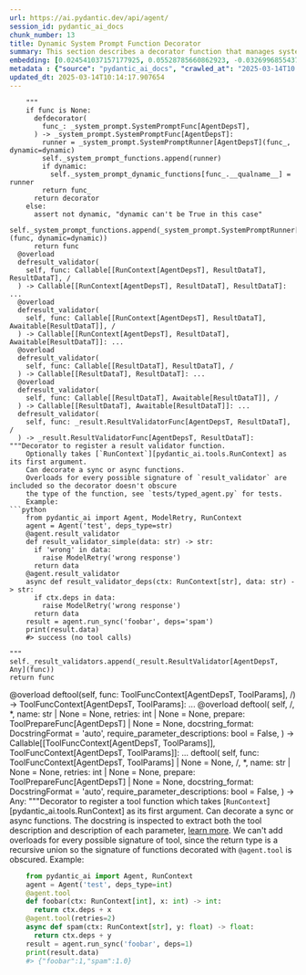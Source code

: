 ```yaml
---
url: https://ai.pydantic.dev/api/agent/
session_id: pydantic_ai_docs
chunk_number: 13
title: Dynamic System Prompt Function Decorator
summary: This section describes a decorator function that manages system prompt functions, allowing for both static and dynamic registration. It includes assertions to maintain consistency and overload definitions for result validation handlers.
embedding: [0.024541037157177925, 0.05528785660862923, -0.03269968554377556, -0.037017691880464554, -0.023022141307592392, 0.013171007856726646, -0.0049255662597715855, -0.0003661627124529332, 0.007675854954868555, 0.03139777481555939, -0.00791453942656517, 0.03350253030657768, 0.029010934755206108, -0.023477809503674507, 0.02681938372552395, 0.008619741536676884, -0.03397990018129349, 0.0266891922801733, 0.00032988545717671514, 0.07169194519519806, 0.02699297107756138, -0.010540061630308628, 0.025126898661255836, 0.03619314730167389, 0.02558256685733795, -0.00455126678571105, -0.03623654693365097, 0.06973907351493835, 0.017575809732079506, -0.005234770476818085, 0.01655597798526287, -0.01407149713486433, -0.025669362396001816, -0.013084214180707932, 0.02536558173596859, 0.0010544129181653261, 0.044568780809640884, 0.04764997214078903, -0.009238149039447308, 0.05272742733359337, -0.015720585361123085, -0.004334281664341688, 0.013572431169450283, 0.04153098911046982, -0.00340395700186491, -0.002506180200725794, -0.002731302520260215, 0.04263761267066002, 0.02575615607202053, -0.02612503059208393, -0.013670073822140694, -0.00015773814811836928, 0.009943351149559021, 0.01122898980975151, -0.03955642133951187, -0.015688037499785423, -0.03792903199791908, -0.007350377272814512, -0.012617695145308971, 0.009780612774193287, -0.002182058524340391, -0.010686526075005531, -0.018606489524245262, 0.02851186878979206, -0.03879697248339653, 0.03278648108243942, -0.019192351028323174, 0.009254422970116138, -0.013789416290819645, 0.018628187477588654, 0.040728140622377396, 0.03387140482664108, -0.015590393915772438, -0.009601599536836147, -0.016284747049212456, -0.009227300062775612, 0.0629691332578659, 0.07959020882844925, 0.03404499590396881, 0.0012564805801957846, -0.00671569537371397, -0.03569408133625984, -0.00034293849603272974, 0.04617447406053543, -0.02664579451084137, -0.056329384446144104, -0.058933209627866745, -0.021025875583291054, 0.003425655420869589, -0.0015799242537468672, 0.031506266444921494, 0.01396300457417965, 0.014971986413002014, 0.05676335468888283, 0.092522531747818, 0.012997419573366642, -0.02224099449813366, -0.04081493616104126, 0.015677187591791153, 0.033545926213264465, 0.02922791987657547, 0.004288171883672476, -0.020624453201889992, -0.008673987351357937, 0.029661891981959343, 0.004117296077311039, -0.019376788288354874, -0.018530545756220818, -0.06032191589474678, -0.0460008829832077, -0.032092127948999405, -0.01259599719196558, -0.05255383998155594, 0.012172875925898552, -0.05034058913588524, -0.029379811137914658, -0.015416805632412434, 0.02295704558491707, -0.003987105097621679, -0.03775544464588165, -0.04211684688925743, -0.05151231214404106, 0.021611737087368965, 0.00639021722599864, 0.020917383953928947, 0.0028859046287834644, -0.05702373757958412, -0.03716958314180374, -0.02190466597676277, -0.0445253849029541, 0.01536255981773138, 0.013279500417411327, 0.003235793439671397, -0.002363783773034811, -0.02094993181526661, -0.050644371658563614, -0.05311800166964531, -0.004323432222008705, -0.004689594730734825, 0.03233081102371216, -0.02940150909125805, -0.012682790867984295, -0.00606473907828331, -0.014006401412189007, -0.006813338492065668, 0.017879588529467583, -0.013463938608765602, 0.005733836442232132, -0.05767469480633736, 0.048648104071617126, -0.012454956769943237, 0.008972342126071453, -0.015503600239753723, -0.010968606919050217, -0.010458691976964474, 0.021058423444628716, 0.0017209646757692099, 0.018085725605487823, 0.0669182687997818, -0.0013981990050524473, -0.03495633229613304, -0.01694655232131481, -0.017586659640073776, -0.028425075113773346, 0.012954022735357285, -0.03747336193919182, 0.0382545106112957, -0.025842949748039246, -0.025148596614599228, 0.03682240471243858, 0.021655132994055748, -0.009851132519543171, -0.018660735338926315, 0.028012802824378014, 0.016328144818544388, -0.030095862224698067, -0.06652769446372986, -0.01743476837873459, 0.006059314589947462, -0.02445424348115921, -0.018845174461603165, 0.006276299711316824, -0.033198751509189606, -0.04669523611664772, -0.01728287898004055, -0.027079766616225243, 0.021232012659311295, -0.03693090006709099, 0.00533241406083107, 0.05225006118416786, -0.0050394837744534016, 0.046217869967222214, 0.019962647929787636, 0.027361847460269928, -0.01600266620516777, -0.018606489524245262, 0.03478274494409561, 0.007523965556174517, 0.030855311080813408, -0.051772695034742355, -0.04040266200900078, 0.012020985595881939, 0.024193860590457916, -0.01639324054121971, 0.035563889890909195, -0.006856735795736313, 0.018107423558831215, -0.0035205865278840065, 0.006238327361643314, -0.035607289522886276, 0.00040481321047991514, -0.054116133600473404, 0.0039437077939510345, 0.005088305566459894, -0.007165939547121525, 0.010116939432919025, 0.011028277687728405, 0.0015772118931636214, 0.006265450734645128, 0.019073007628321648, 0.011012003757059574, 0.020830588415265083, 0.00845157727599144, -0.05259723961353302, -0.024497641250491142, 0.044004619121551514, -0.03627994284033775, -0.02131880633533001, 0.012791283428668976, 0.08692431449890137, -0.024541037157177925, 0.006628901232033968, -0.02922791987657547, -0.022674964740872383, 0.0573275163769722, -0.06210119277238846, -0.016480034217238426, 0.015340860933065414, 0.013355445116758347, -0.021448997780680656, -0.034630853682756424, -0.005820630583912134, 0.02077634260058403, 0.019626321271061897, -0.019897552207112312, 0.03491293638944626, 0.017879588529467583, 0.003862338373437524, 0.061320047825574875, 0.03808091953396797, 0.057110533118247986, -0.028772251680493355, -0.012661092914640903, -0.0033822583500295877, -0.044568780809640884, 0.01167380902916193, 0.0316147580742836, -0.03986020013689995, -0.06435783952474594, 0.01343139074742794, 0.06105966493487358, -0.03250439837574959, -0.008619741536676884, 0.02074379473924637, 0.0334591343998909, -0.005603645462542772, 0.018064025789499283, 0.015232368372380733, 0.026906177401542664, 0.015698887407779694, 0.0529010184109211, 0.007800621911883354, 0.01579653099179268, -0.01951782777905464, -0.015340860933065414, 0.0026580700650811195, 0.039230942726135254, 0.05498407781124115, -0.02389008179306984, -0.035238415002822876, -0.026580700650811195, 0.028164692223072052, 0.017890438437461853, 0.01452716626226902, -0.021058423444628716, -0.01536255981773138, -0.029141126200556755, -0.01565548963844776, -0.002790973521769047, 0.03137607499957085, -0.00367790088057518, -0.019040459766983986, 0.010979456827044487, -0.006905557122081518, -0.01066482812166214, -0.03387140482664108, -0.006536682136356831, -0.025257090106606483, 0.005663316231220961, -0.008928945288062096, -0.0008333591977134347, 0.05094815045595169, 0.01148937176913023, 0.020342372357845306, -0.009156779386103153, -0.00011679912131512538, -0.026624096557497978, -0.005506001878529787, 0.01670786924660206, 0.0008435303461737931, 0.015026232227683067, 0.07095419615507126, -0.046434856951236725, -0.010735347867012024, -0.04244232550263405, -0.005625343881547451, 0.0075293900445103645, -0.01615455560386181, 0.02664579451084137, -0.0060321916826069355, -0.03884036839008331, -0.015199820511043072, 0.033567626029253006, 0.022718360647559166, 0.013832813128829002, 0.0050910175777971745, -0.016848908737301826, 0.019376788288354874, -0.02883734740316868, 0.019344240427017212, -0.0025238103698939085, -0.027275051921606064, -0.03562898561358452, 0.05441991612315178, 0.008961493149399757, 0.004855046048760414, -0.006406491156667471, -0.02094993181526661, 0.03656202554702759, 0.04079323634505272, -0.020808890461921692, -0.04869150370359421, -0.003615517634898424, -0.03903565555810928, 0.05941057577729225, 0.04443858936429024, 0.008603467606008053, 0.0128563791513443, 0.0017521562986075878, 0.02484481781721115, 0.02224099449813366, -0.017575809732079506, 0.0031137391924858093, 0.0094714080914855, -0.02079804055392742, 0.013756868429481983, -0.03384970873594284, 0.029900575056672096, -0.041075319051742554, -0.011912493035197258, -0.029314715415239334, 0.022588171064853668, -0.014852643944323063, 0.012878078036010265, -0.03729977458715439, 0.03313365578651428, 0.0034337923862040043, -0.00639021722599864, 0.00292116473428905, 0.02443254552781582, 0.024671228602528572, 0.04730279743671417, -0.022392883896827698, 0.003073054365813732, -0.0025400843005627394, 0.007844018749892712, -0.02393347956240177, -0.01672956719994545, 0.03547709807753563, -0.03460915759205818, 0.07668260484933853, 0.004214939661324024, -0.007491417694836855, 0.011337482370436192, 0.03417518362402916, 0.04320177435874939, 0.007236459758132696, -0.008782479912042618, 0.03237420693039894, 0.015926720574498177, 0.017608357593417168, -0.07985059171915054, -0.01840035431087017, 0.02740524336695671, -0.041075319051742554, 0.02907603047788143, 0.013604979030787945, 0.013518184423446655, 0.04391782730817795, -0.010963182896375656, -0.011966739781200886, 0.009943351149559021, -0.03052983246743679, -0.0012693640310317278, 0.006585503928363323, 0.030551530420780182, 0.0043207197450101376, -0.01259599719196558, 0.03157136216759682, 0.024128766730427742, 0.053942546248435974, -0.010822142474353313, 0.004402089398354292, 0.004922854248434305, -0.031527966260910034, -0.023239126428961754, 6.734173075528815e-05, -0.031896840780973434, 0.03591106832027435, 0.026081632822752, -0.042963091284036636, -0.025517471134662628, 0.01490689069032669, -0.01821591705083847, 0.02074379473924637, 0.021590037271380424, 0.019452732056379318, -0.031875140964984894, -0.023304222151637077, 0.010496663860976696, 0.0231306329369545, -0.01896451599895954, 0.05003681033849716, 0.004271897953003645, -0.09451879560947418, -0.01671871729195118, 0.0026946861762553453, 0.007008625194430351, 0.02684108167886734, 0.03990359604358673, 0.010838416405022144, -0.015861624851822853, 0.012986570596694946, 0.05980115011334419, -0.04148758947849274, 0.022089103236794472, -0.021785324439406395, -0.02775241993367672, 0.05767469480633736, 0.006330546457320452, 0.018096573650836945, -0.001899977563880384, -0.02425895631313324, -0.0031110267154872417, 0.00048787790001370013, -0.04886509105563164, 0.052119869738817215, 0.009954201057553291, 0.04877829551696777, 0.013604979030787945, 0.05298781022429466, 0.0003234437317587435, -0.020917383953928947, 0.03766864910721779, -0.0013792128302156925, -0.004977100528776646, -0.017760246992111206, 0.022089103236794472, -0.028056200593709946, -0.01615455560386181, 0.021286258473992348, 0.006970652844756842, 0.028077898547053337, 0.007274432107806206, 0.022284390404820442, -0.024736324325203896, 0.044221606105566025, -0.01785789057612419, 0.03875357657670975, -0.04153098911046982, 0.0330902598798275, -0.04443858936429024, -0.005397509317845106, 0.006835036911070347, -0.04665184020996094, 0.04213854670524597, -0.023998575285077095, -0.04140079766511917, -0.020657001063227654, 0.009167629294097424, 0.06683147698640823, 0.018508845940232277, -0.009493106976151466, -0.008511248975992203, 0.02833828143775463, 0.01746731624007225, 0.04834432527422905, 0.045132942497730255, -2.3605627575307153e-05, -0.00855464581400156, 0.0061135608702898026, -0.010979456827044487, 0.0018891283543780446, 0.030291149392724037, 0.020852288231253624, 0.017901288345456123, 0.04064134880900383, -0.0013439527247101068, 0.007963360287249088, 0.002576700411736965, -0.06418425589799881, 0.013279500417411327, -0.005739261396229267, 0.039643216878175735, 0.0382545106112957, -0.005918274167925119, -2.712316381803248e-05, -0.017532411962747574, -0.021763626486063004, -0.0073069799691438675, -0.00037158734630793333, -0.04925566539168358, 0.0029726987704634666, 0.01983245648443699, 0.008489550091326237, -0.004030501935631037, 0.008240017108619213, 0.01509132795035839, -0.014559714123606682, -0.015568695962429047, -0.03402329608798027, -0.015601243823766708, 0.030421338975429535, -0.0012591928243637085, -0.019702265039086342, -0.0266891922801733, 0.024975009262561798, 0.02959679625928402, -0.009438861161470413, -0.020364070311188698, 0.01616540551185608, 0.0054788789711892605, -0.013518184423446655, -0.03645353019237518, 0.0002515673404559493, 0.0474763847887516, 0.042030055075883865, 0.013854512013494968, 0.010323075577616692, -0.018324408680200577, 0.046782031655311584, -0.024302354082465172, 0.03994699567556381, -0.014190838672220707, 0.00872280914336443, -0.0040277899242937565, 0.000511949707288295, 0.030247751623392105, -0.018150821328163147, -0.04647825285792351, 0.021210312843322754, -0.007675854954868555, 0.008381057530641556, -0.010371897369623184, -0.031202487647533417, 0.021101821213960648, 0.03035624325275421, 0.03792903199791908, -0.014234235510230064, 0.0108546894043684, 0.02300044149160385, 0.011445974931120872, 0.01744561828672886, -0.0393611341714859, -0.005836904514580965, -0.006422765087336302, 0.05220666527748108, -0.033198751509189606, 0.004906580317765474, 0.02040746808052063, -0.013670073822140694, 0.00018291182641405612, 0.033394038677215576, -0.028902443125844002, 0.022186746820807457, 0.03933943435549736, -0.0016260335687547922, 0.020125387236475945, 0.01619795337319374, -0.06644090265035629, -0.00837020855396986, 0.051382120698690414, 0.014038949273526669, -0.016610225662589073, -0.06565975397825241, 0.019257444888353348, -0.011028277687728405, 0.009118807502090931, -0.0237381923943758, 0.016772963106632233, 0.015514449216425419, -0.008690261282026768, 0.030551530420780182, 0.009303244762122631, 0.010957757942378521, 0.008636015467345715, 0.00993792712688446, 0.017912136390805244, -0.038862068206071854, 0.011879945173859596, 0.009406313300132751, -0.003135437611490488, -0.0375167578458786, -0.007561937905848026, -0.028034500777721405, 0.021188614889979362, -0.015264916233718395, 0.0027380832470953465, 0.03413178771734238, 0.006726544350385666, -0.03233081102371216, 0.03033454529941082, -0.023391015827655792, 0.00043363156146369874, 0.017369674518704414, -0.005343263037502766, 0.023022141307592392, 0.0014822809025645256, 0.0019677854143083096, 0.08384311944246292, -0.041444193571805954, 0.016979100182652473, 0.0007913183071650565, 0.016805510967969894, -0.0011073030764237046, -0.00440751388669014, 0.016783813014626503, -0.010936059057712555, -0.018074875697493553, -0.03884036839008331, 0.04730279743671417, 0.03918754681944847, 0.00588030181825161, 0.023108934983611107, -0.012715338729321957, 0.030833611264824867, 0.005815206095576286, 0.009824009612202644, 0.02499670721590519, -0.015275765210390091, -0.019723964855074883, -0.01748901605606079, -0.024692928418517113, -0.008131524547934532, -0.003959981724619865, 0.04025077447295189, -0.027166560292243958, -0.0003120859037153423, -0.03415348753333092, 0.010968606919050217, -0.02001689374446869, -0.009802310727536678, -0.034305375069379807, -0.003862338373437524, -0.018801776692271233, 0.04608767852187157, 0.038319606333971024, 0.011847397312521935, 0.004480746574699879, -0.012617695145308971, -0.02185042016208172, -0.021253710612654686, -0.02332592010498047, -0.00717136450111866, 0.042008355259895325, -0.004155268426984549, 0.004046775866299868, -0.0057012890465557575, -0.024302354082465172, 0.03877527266740799, -0.016328144818544388, -0.02760053053498268, -0.011793151497840881, 0.008994041010737419, 0.01636069267988205, 0.004952689632773399, 0.007079145405441523, 0.009135081432759762, 0.05164250358939171, 0.03892716392874718, -0.017879588529467583, -0.014288482256233692, 0.01232476532459259, 0.025452375411987305, 0.019973497837781906, 0.028359979391098022, 0.021253710612654686, -0.0023420851211994886, -0.03324214741587639, 0.006129834800958633, 0.013105912134051323, -0.006623476278036833, -0.01835695654153824, -0.017760246992111206, -0.012737037613987923, -0.0005936582456342876, 0.015047931112349033, 0.010409870184957981, 0.0511651337146759, -0.044742368161678314, -0.016631923615932465, -0.007892840541899204, -0.027730721980333328, 0.006650599651038647, -0.06587673723697662, -0.008684837259352207, 0.04357064887881279, 0.0004448198596946895, 0.005345975514501333, -0.013138459995388985, -0.050817959010601044, 0.014364426955580711, -0.021763626486063004, -0.01600266620516777, 0.04387442767620087, -0.014635658822953701, -0.002066785003989935, 0.02979208156466484, 0.011804000474512577, -0.014765850268304348, 0.017564959824085236, -0.027904309332370758, -0.002218674635514617, -0.03473934903740883, -0.03213552385568619, -0.006921831052750349, -0.03946962580084801, -0.006970652844756842, -0.010583458468317986, 0.007822319865226746, 0.024541037157177925, 0.01157616637647152, 0.007784347981214523, 0.0068947081454098225, -0.015319162048399448, 0.028815647587180138, 0.004578389693051577, 0.013463938608765602, -0.022870251908898354, 0.049559444189071655, -0.00819119531661272, 0.004331569187343121, -0.0231306329369545, 0.029900575056672096, -0.0031625607516616583, 0.023673096671700478, -0.0019474431173875928, 0.0008733658469282091, -0.025973141193389893, -0.005291729234158993, 0.0006217985064722598, -0.011142195202410221, 0.00884215161204338, 0.005728411953896284, -0.018085725605487823, 0.01112049724906683, -0.015894172713160515, 0.03695259615778923, -0.047346193343400955, 0.02833828143775463, 0.03324214741587639, -0.028034500777721405, -0.04096682369709015, 0.019886702299118042, -0.0054680295288562775, 0.02094993181526661, 0.010881813243031502, -0.018877722322940826, 0.002278345637023449, 0.003978968132287264, 0.028967538848519325, 0.00016892644634936005, -0.03478274494409561, 0.025842949748039246, 0.0068947081454098225, 0.014038949273526669, 0.010632280260324478, -0.007762649096548557, 0.019789060577750206, -0.014310181140899658, -0.06713525205850601, -0.02905433252453804, 0.007491417694836855, 0.015894172713160515, 0.007144241128116846, 0.0156229417771101, -0.011093373410403728, -0.04196495935320854, -0.026168428361415863, 0.008728234097361565, 0.026190126314759254, -0.041617780923843384, 0.010523787699639797, -0.012411559000611305, 0.018118273466825485, -0.026754288002848625, 0.02519199438393116, -0.017239483073353767, 0.021025875583291054, -0.021438147872686386, -0.011521919630467892, 0.03033454529941082, 0.0009235437028110027, -0.011131346225738525, 0.016111159697175026, 0.04942925274372101, -0.01028510369360447, -0.033220451325178146, -0.0241070669144392, -0.05259723961353302, -0.010767895728349686, 0.0029347261879593134, 0.004814361222088337, 0.017912136390805244, 0.014961136505007744, 0.025408979505300522, 0.015948420390486717, -0.00853837188333273, -0.051729295402765274, -0.01672956719994545, -0.023673096671700478, -0.03966491296887398, 0.002728590276092291, 0.03671391308307648, 0.02391177974641323, 0.007941662333905697, 0.015579544939100742, 0.029358111321926117, 0.007024899125099182, -0.003875900059938431, 0.0028126719407737255, 0.01509132795035839, -0.023022141307592392, -0.00144702079705894, 0.022099953144788742, -0.0180206298828125, 0.02777411974966526, 0.012617695145308971, -0.009791461750864983, 0.007697553839534521, -0.016024364158511162, 0.0282948836684227, 0.036475230008363724, -0.014874342828989029, 0.006867584772408009, 0.003512449562549591, 0.06010492891073227, 0.023976875469088554, -0.015004533343017101, 0.0026011113077402115, -0.007404623553156853, -0.001341240364126861, -0.009775187820196152, -0.00642818957567215, -0.0023258111905306578, 0.0012646174291148782, -0.05602560564875603, -0.013637525960803032, 0.022718360647559166, -0.0014348153490573168, 0.0052673183381557465, -0.01966971717774868, -0.006965228356420994, 0.017000798135995865, -0.028425075113773346, 0.003756558056920767, 0.001792841125279665, 0.07642222195863724, 0.00289404159411788, -0.020277276635169983, 0.06032191589474678, -0.046608444303274155, 0.009444285184144974, -0.01911640539765358, -0.016263049095869064, -0.01689230650663376, 0.006281724665313959, 0.00031395061523653567, 0.012292217463254929, 0.05129532516002655, -0.03617145121097565, -0.015199820511043072, 0.004716718103736639, -0.03901395946741104, 0.005210359580814838, 0.001883703633211553, 0.025278788059949875, 0.022208446636795998, 0.016458336263895035, 0.009276121854782104, -0.012086081318557262, -0.03599786385893822, 0.02190466597676277, -0.00791996344923973, -0.023868383839726448, -0.007469719275832176, 0.030443038791418076, 0.009905379265546799, -0.010154912248253822, -0.03821111097931862, 0.03769034892320633, -0.023108934983611107, -0.03413178771734238, 0.08258460462093353, -0.01966971717774868, -0.030833611264824867, 0.05355197191238403, 0.015102176927030087, -0.002499399473890662, 0.05238025262951851, -0.00993792712688446, -0.035238415002822876, -0.0022647841833531857, 0.0009649065323174, -0.005988794378936291, 0.0044400617480278015, -0.0046434854157269, -0.00730155548080802, 0.023998575285077095, 0.01835695654153824, 0.03608465567231178, -0.004141706973314285, 0.018866872414946556, 0.03128927946090698, -0.027991104871034622, -0.04252912104129791, -0.016957402229309082, -0.012758735567331314, -0.04137909784913063, 0.07017304748296738, -0.0244759414345026, -0.0397300086915493, -0.039447929710149765, -0.01637154072523117, -0.02445424348115921, 0.006449887994676828, -0.0041200085543096066, -0.03764694929122925, 0.017771096900105476, 0.01066482812166214, 0.015568695962429047, -0.05980115011334419, 0.03599786385893822, 0.008435303345322609, -0.03966491296887398, -0.019550375640392303, -0.03801582381129265, -0.021590037271380424, 0.058933209627866745, -0.026797685772180557, -0.022566471248865128, -0.043483853340148926, -0.01837865449488163, -0.0067753661423921585, -0.015492750331759453, -0.012389861047267914, -0.013832813128829002, -0.012075232341885567, -0.02942320704460144, 0.014060648158192635, -0.01949612982571125, 0.010187460109591484, 0.001008303603157401, -0.00781147088855505, -0.02001689374446869, -0.005603645462542772, 0.08006757497787476, 0.013453088700771332, 0.027882611379027367, -0.023846685886383057, -0.032981764525175095, 0.01694655232131481, 0.0023014002945274115, 0.0062437523156404495, 0.030095862224698067, -0.03682240471243858, 0.012498353607952595, 0.04556691274046898, 0.04174797236919403, -0.052857618778944016, -0.005354112479835749, -0.04027247428894043, 0.0244759414345026, 0.01361582800745964, -0.01963716931641102, 0.025235390290617943, 0.016273897141218185, 0.020136237144470215, 0.008679412305355072, 0.007616184186190367, -0.017326276749372482, 0.0012001999421045184, 0.034088391810655594, 0.01767345331609249, -0.03805922344326973, -0.044568780809640884, -0.029010934755206108, 0.002667563036084175, -0.0004712649679277092, 0.007751800119876862, 0.003303601173684001, 0.03256949409842491, -0.011793151497840881, -0.038905464112758636, -0.013138459995388985, 0.007133391685783863, 0.003856913885101676, -0.007334103342145681, -0.024758024141192436, 0.0035938192158937454, -0.00593454809859395, 0.0024193860590457916, -0.011424276046454906, -0.013268651440739632, -0.0018823475111275911, 0.04174797236919403, -0.0036399285309016705, -0.029835479333996773, -0.0057012890465557575, -0.007670430466532707, 0.0008882835973054171, 0.02812129631638527, -0.028425075113773346, 0.024215560406446457, -0.0045132944360375404, -0.01911640539765358, 0.020081989467144012, -0.014201688580214977, -0.004676033277064562, -0.0016355267725884914, -0.005603645462542772, -0.015286615118384361, 0.03489123657345772, 0.02885904535651207, 0.024888213723897934, 0.020873986184597015, 0.0005499221151694655, -0.005261893849819899, 0.0037755442317575216, 0.023260824382305145, -0.011587015353143215, 0.001251055859029293, -0.05958416312932968, 0.012075232341885567, 0.0010306801414117217, -0.021405600011348724, 0.01452716626226902, 0.03141947090625763, 0.0030350820161402225, -0.002263427944853902, 0.013474787585437298, -0.0504273846745491, -0.01112049724906683, 0.0118690961971879, 0.0233693178743124, 0.021644284948706627, 0.006194930523633957, -0.007117117755115032, -0.022024007514119148, 0.03756015747785568, 0.02263156697154045, -0.004955402109771967, -0.04851791262626648, -0.034305375069379807, 0.007399199064821005, -0.010496663860976696, -0.018812626600265503, -0.02703636884689331, -0.005435481667518616, 0.017738549038767815, -0.006097286939620972, 0.017944684252142906, -0.07863547652959824, 0.010719073936343193, -0.020136237144470215, 0.0012524120975285769, 0.009053711779415607, -0.0033686968963593245, -0.018270162865519524, -0.001234782044775784, 0.010735347867012024, 0.017326276749372482, -0.020342372357845306, 0.02315233275294304, -0.004000666551291943, -0.005351400002837181, 0.03656202554702759, 0.025842949748039246, 0.019626321271061897, -0.010719073936343193, -0.0005631446838378906, 0.0266891922801733, 0.018248464912176132, -0.003192396368831396, -0.013843662105500698, -0.01854139380156994, 0.0059020002372562885, -0.0182050671428442, -0.014429522678256035, 0.00021647675021085888, 0.01141342706978321, 0.011435125954449177, 0.018530545756220818, -0.06366349011659622, 0.011315783485770226, -0.04098852351307869, 0.00491471728309989, -0.001731814001686871, 0.018628187477588654, 0.026016537100076675, -0.00881502777338028, -0.0013758224667981267, -0.019387636333703995, -0.015915872529149055, 0.024562736973166466, -0.003569408319890499, -0.007290706038475037, 0.0004383781342767179, -0.0005465317517518997, -0.00629799859598279, -0.0013222541892901063, -0.039057355374097824, 0.003924721851944923, -0.03441387042403221, -0.026385413482785225, 0.015264916233718395, -0.01690315455198288, -0.005587371531873941, -0.012281368486583233, -0.016501732170581818, -0.012075232341885567, 0.004136282484978437, 0.015763983130455017, -0.001249699736945331, 0.0028235213831067085, 0.008473276160657406, -0.0007797909202054143, 0.05767469480633736, -0.01654512993991375, 0.0536387674510479, 0.0353035107254982, -0.00491742929443717, -0.004423787817358971, -0.014245085418224335, 0.009813160635530949, 0.002171209314838052, -0.05307460576295853, -0.009569051675498486, 0.041248906403779984, -0.006146108731627464, 0.0013208980672061443, 0.0011642617173492908, -0.014245085418224335, -0.018074875697493553, 0.029336413368582726, 0.005641617812216282, 0.03766864910721779, 0.006287149153649807, 0.02408536896109581, -0.007214761339128017, -0.01893196813762188, 0.008315961807966232, 0.013767717406153679, -0.0025522897485643625, -0.005362249445170164, 0.014125742949545383, 0.010957757942378521, 0.0016653621569275856, 0.022718360647559166, -0.006835036911070347, -0.007415472995489836, -0.05424632504582405, -0.012932323850691319, 0.03417518362402916, 0.028034500777721405, 0.007784347981214523, 0.01654512993991375, 0.0064336140640079975, 0.007296130992472172, -0.0011710425605997443, -0.005576522555202246, -0.0323525071144104, 0.004377678502351046, 0.009498531930148602, -0.046261265873909, 0.03215722367167473, -0.0004953367752023041, 0.03089870698750019, -0.014266783371567726, 0.019561225548386574, 0.012183724902570248, 0.006932680495083332, -0.04101022332906723, 0.016143707558512688, 0.004545842297375202, 0.018465450033545494, 0.028620362281799316, -0.00026021283701993525, 0.010583458468317986, -0.008272564969956875, 0.030790215358138084, 0.019908402115106583, 0.00984570849686861, -0.0038596261292696, -0.02022303082048893, -0.035238415002822876, 0.05198967829346657, -0.016447486355900764, -0.0012449531350284815, 0.004556691274046898, -0.007247309200465679, 0.01563379168510437, -0.013941305689513683, 0.03404499590396881, -0.0017358824843540788, 0.029184523969888687, -0.009357491508126259, 0.008440728299319744, -0.006867584772408009, -0.023781590163707733, 0.012444106861948967, -0.010827566497027874, -0.02097162976861, 0.02354290522634983, 0.015232368372380733, -0.013735169544816017, 0.04307158291339874, 0.013919607736170292, 0.01951782777905464, 0.019452732056379318, 0.02666749432682991, 0.012368162162601948, 0.015232368372380733, -0.017716849222779274, -0.034457266330718994, -0.002606536028906703, 0.030942104756832123, 0.009639572352170944, -0.000632986833807081, 0.01563379168510437, 0.02703636884689331, -0.0015433080261573195, 0.024193860590457916, -0.017586659640073776, 0.007605334743857384, -0.024931611493229866, 0.002470920095220208, 0.02059190534055233, -0.02188296802341938, 0.014429522678256035, -0.0206027552485466, -0.05993134155869484, 0.0053025782108306885, -0.013995552435517311, 0.017347974702715874, -0.019431034103035927, -0.03625824302434921, 0.020483411848545074, 0.0010422075865790248, -0.002100688870996237, 0.03358932584524155, -0.007789772469550371, -0.007665005978196859, 0.02300044149160385, -0.032070428133010864, 0.013778566382825375, -0.016783813014626503, 0.006287149153649807, -0.014809247106313705, 0.01636069267988205, -0.030074162408709526, -0.041639480739831924, 0.0008943863213062286, 0.008261715061962605, -0.03654032573103905, -0.012617695145308971, 0.0015812803758308291, -0.008109825663268566, 0.03163645789027214, 0.005853178445249796, -0.04066304489970207, -0.024671228602528572, 0.001191384973935783, -0.0026268784422427416, 0.015416805632412434, -0.01066482812166214, 0.034674253314733505, 0.0075402394868433475, 0.011315783485770226, 0.024953309446573257, -0.024714626371860504, 0.02282685413956642, -0.033025164157152176, -0.002396331401541829, -0.015579544939100742, -0.01985415443778038, -0.0008225099300034344, 0.0043207197450101376, -0.00268654921092093, 0.03656202554702759, 0.023282522335648537, 0.021199464797973633, 0.04398292303085327, 0.01914895325899124, 0.011326632462441921, 0.018476298078894615, 0.006829612422734499, -0.0005204256740398705, -0.026797685772180557, 0.03881867229938507, -0.008809603750705719, 0.004193240776658058, -0.015492750331759453, 0.013680923730134964, 0.0006401066202670336, 0.0022024009376764297, 0.011060825549066067, -0.02649390511214733, -4.428704050951637e-05, -0.005394797306507826, 0.006156958173960447, 0.0021088258363306522, -0.037798840552568436, -0.048257533460855484, -0.012563449330627918, -0.02994397282600403, -0.010795018635690212, 0.0019854155834764242, -0.026168428361415863, 0.016295596957206726, -0.031527966260910034, -0.006357669364660978, 0.03159306198358536, -0.017619207501411438, -0.04185646399855614, 0.003737571882084012, 0.009292395785450935, 0.027492038905620575, -0.03072511963546276, -0.012997419573366642, -0.02150324359536171, 0.007583636324852705, -0.02221929468214512, -0.03847149387001991, 0.0207871925085783, 0.03699599578976631, -0.013821964152157307, 0.003965406212955713, 0.018519695848226547, 0.030204353854060173, -0.016805510967969894, 0.021611737087368965, 0.004860471002757549, 0.030030766502022743, -0.004160693380981684, 0.005977944936603308, -0.03341573849320412, 0.006797064561396837, -0.0076487320475280285, 0.01535170990973711, -0.02484481781721115, -0.00593454809859395, -0.0006055246340110898, 0.02742694318294525, 0.00442107580602169, -0.015275765210390091, 0.06036531180143356, -0.009997597895562649, 0.013572431169450283, -0.008690261282026768, -0.01156531646847725, -0.016404088586568832, -0.018845174461603165, -0.04374423623085022, -0.00011408680438762531, -0.005983369890600443, 0.007366651203483343, -0.02059190534055233, 0.023824986070394516, -0.030985500663518906, 0.018454600125551224, -0.03549879416823387, -0.008608891628682613, 0.028967538848519325, 0.003957269713282585, 0.028945839032530785, -0.02369479462504387, -0.04168287664651871, -0.019962647929787636, -0.002746220212429762, -0.02022303082048893, -0.0016260335687547922, -0.05368216335773468, 0.023217428475618362, -0.005082880612462759, 0.003132725367322564, 0.018291860818862915, 0.008663138374686241, -0.00809897668659687, -0.023651398718357086, 0.0316147580742836, 0.009428011253476143, -0.0046434854157269, 0.00506118219345808, 0.019908402115106583, -0.00853837188333273, -0.005744685884565115, 0.023976875469088554, 0.045349929481744766, -0.0211560670286417, 0.024324052035808563, 0.010182035155594349, 0.01965886913239956, 0.00826714001595974, -0.038710176944732666, 0.004646197892725468, -0.016653621569275856, 0.01003014575690031, -0.006292573641985655, -0.010816717520356178, -0.00808270275592804, -0.01657767780125141, 0.006829612422734499, -0.001160193351097405, 0.006650599651038647, 0.020863136276602745, -0.018476298078894615, -0.021253710612654686, -0.047910355031490326, -0.011424276046454906, -0.02093908190727234, 0.03693090006709099, -0.004266473464667797, -0.003197820857167244, -0.011359180323779583, -0.04229043424129486, -0.040185678750276566, 0.00045770336873829365, -0.010778744705021381, 0.023846685886383057, -0.0038379274774342775, 0.01710929162800312, 0.02153579145669937, -0.019919250160455704, -0.020081989467144012, -0.03591106832027435, 0.034674253314733505, -0.007344952784478664, 0.005793507676571608, 0.002729946281760931, -0.02868545800447464, -0.007795196957886219, 0.013203555718064308, -0.006721119862049818, -0.01817251928150654, -0.020700398832559586, 0.0035341482143849134, 0.017315426841378212, -0.02221929468214512, 0.02501840516924858, -0.01581822894513607, 0.022891949862241745, -0.024671228602528572, -0.01874753087759018, -0.01636069267988205, 0.007985059171915054, -0.010046419687569141, -0.0038487769197672606, 0.02059190534055233, -0.001011693966574967, 0.006748242769390345, 0.011001154780387878, 0.03406669199466705, -0.005080168601125479, -0.01768430322408676, 0.024041971191763878, -0.003235793439671397, -0.011662960052490234, 0.009183903224766254, 0.0001446851238142699, 0.07442595809698105, -0.001145275542512536, 0.00487674493342638, -0.014820096082985401, -0.04148758947849274, 0.0020871274173259735, 0.0037267226725816727, -0.0241070669144392, 0.017760246992111206, 0.022848552092909813, 0.002005757996812463, -0.00533241406083107, -0.0116846589371562, -0.002092552138492465, -0.023412713780999184, -0.03975170850753784, 0.025300486013293266, 0.015416805632412434, 0.028598662465810776, 0.017521563917398453, 0.0027624941430985928, -0.01407149713486433, 0.009552777744829655, 0.00515068881213665, 0.039057355374097824, 0.006422765087336302, -0.0217093788087368, -0.011337482370436192, -0.024736324325203896, 0.006514983717352152, -0.014451221562922001, -0.012270518578588963, -0.03330724313855171, -0.00048787790001370013, -0.0006004390306770802, 0.023759890347719193, -0.0014402399538084865, 0.031506266444921494, -0.017130989581346512, 0.04111871495842934, -0.023564603179693222, -0.023846685886383057, 0.020646151155233383, -0.015883324667811394, -0.01781449280679226, -0.02226269245147705]
metadata : {"source": "pydantic_ai_docs", "crawled_at": "2025-03-14T10:14:17.907139", "url_path": "/api/agent/", "chunk_size": 4320}
updated_dt: 2025-03-14T10:14:17.907654
---
```

```
    """
    if func is None:
      defdecorator(
        func_: _system_prompt.SystemPromptFunc[AgentDepsT],
      ) -> _system_prompt.SystemPromptFunc[AgentDepsT]:
        runner = _system_prompt.SystemPromptRunner[AgentDepsT](func_, dynamic=dynamic)
        self._system_prompt_functions.append(runner)
        if dynamic:
          self._system_prompt_dynamic_functions[func_.__qualname__] = runner
        return func_
      return decorator
    else:
      assert not dynamic, "dynamic can't be True in this case"
      self._system_prompt_functions.append(_system_prompt.SystemPromptRunner[AgentDepsT](func, dynamic=dynamic))
      return func
  @overload
  defresult_validator(
    self, func: Callable[[RunContext[AgentDepsT], ResultDataT], ResultDataT], /
  ) -> Callable[[RunContext[AgentDepsT], ResultDataT], ResultDataT]: ...
  @overload
  defresult_validator(
    self, func: Callable[[RunContext[AgentDepsT], ResultDataT], Awaitable[ResultDataT]], /
  ) -> Callable[[RunContext[AgentDepsT], ResultDataT], Awaitable[ResultDataT]]: ...
  @overload
  defresult_validator(
    self, func: Callable[[ResultDataT], ResultDataT], /
  ) -> Callable[[ResultDataT], ResultDataT]: ...
  @overload
  defresult_validator(
    self, func: Callable[[ResultDataT], Awaitable[ResultDataT]], /
  ) -> Callable[[ResultDataT], Awaitable[ResultDataT]]: ...
  defresult_validator(
    self, func: _result.ResultValidatorFunc[AgentDepsT, ResultDataT], /
  ) -> _result.ResultValidatorFunc[AgentDepsT, ResultDataT]:
"""Decorator to register a result validator function.
    Optionally takes [`RunContext`][pydantic_ai.tools.RunContext] as its first argument.
    Can decorate a sync or async functions.
    Overloads for every possible signature of `result_validator` are included so the decorator doesn't obscure
    the type of the function, see `tests/typed_agent.py` for tests.
    Example:
```python
    from pydantic_ai import Agent, ModelRetry, RunContext
    agent = Agent('test', deps_type=str)
    @agent.result_validator
    def result_validator_simple(data: str) -> str:
      if 'wrong' in data:
        raise ModelRetry('wrong response')
      return data
    @agent.result_validator
    async def result_validator_deps(ctx: RunContext[str], data: str) -> str:
      if ctx.deps in data:
        raise ModelRetry('wrong response')
      return data
    result = agent.run_sync('foobar', deps='spam')
    print(result.data)
    #> success (no tool calls)
```
    """
    self._result_validators.append(_result.ResultValidator[AgentDepsT, Any](func))
    return func
  @overload
  deftool(self, func: ToolFuncContext[AgentDepsT, ToolParams], /) -> ToolFuncContext[AgentDepsT, ToolParams]: ...
  @overload
  deftool(
    self,
    /,
    *,
    name: str | None = None,
    retries: int | None = None,
    prepare: ToolPrepareFunc[AgentDepsT] | None = None,
    docstring_format: DocstringFormat = 'auto',
    require_parameter_descriptions: bool = False,
  ) -> Callable[[ToolFuncContext[AgentDepsT, ToolParams]], ToolFuncContext[AgentDepsT, ToolParams]]: ...
  deftool(
    self,
    func: ToolFuncContext[AgentDepsT, ToolParams] | None = None,
    /,
    *,
    name: str | None = None,
    retries: int | None = None,
    prepare: ToolPrepareFunc[AgentDepsT] | None = None,
    docstring_format: DocstringFormat = 'auto',
    require_parameter_descriptions: bool = False,
  ) -> Any:
"""Decorator to register a tool function which takes [`RunContext`][pydantic_ai.tools.RunContext] as its first argument.
    Can decorate a sync or async functions.
    The docstring is inspected to extract both the tool description and description of each parameter,
    [learn more](../tools.md#function-tools-and-schema).
    We can't add overloads for every possible signature of tool, since the return type is a recursive union
    so the signature of functions decorated with `@agent.tool` is obscured.
    Example:
```python
    from pydantic_ai import Agent, RunContext
    agent = Agent('test', deps_type=int)
    @agent.tool
    def foobar(ctx: RunContext[int], x: int) -> int:
      return ctx.deps + x
    @agent.tool(retries=2)
    async def spam(ctx: RunContext[str], y: float) -> float:
      return ctx.deps + y
    result = agent.run_sync('foobar', deps=1)
    print(result.data)
    #> {"foobar":1,"spam":1.0}